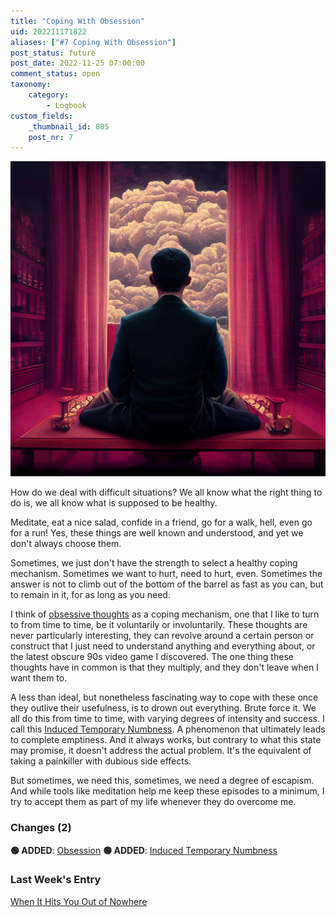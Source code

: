 ```yaml
---
title: "Coping With Obsession"
uid: 202211171822
aliases: ["#7 Coping With Obsession"]
post_status: future
post_date: 2022-11-25 07:00:00
comment_status: open
taxonomy:
    category:
        - Logbook
custom_fields:
    _thumbnail_id: 805
    post_nr: 7
---
```


![A man with a clouded mind sitting infront of the window](/_images/image-coping-with-obsession.webp "Coping With Obsession")

How do we deal with difficult situations? We all know what the right thing to do is, we all know what is supposed to be healthy.

Meditate, eat a nice salad, confide in a friend, go for a walk, hell, even go for a run! Yes, these things are well known and understood, and yet we don't always choose them. 

Sometimes, we just don't have the strength to select a healthy coping mechanism. Sometimes we want to hurt, need to hurt, even. Sometimes the answer is not to climb out of the bottom of the barrel as fast as you can, but to remain in it, for as long as you need. 

I think of [obsessive thoughts](./obsession.md) as a coping mechanism, one that I like to turn to from time to time, be it voluntarily or involuntarily. These thoughts are never particularly interesting, they can revolve around a certain person or construct that I just need to understand anything and everything about, or the latest obscure 90s video game I discovered. The one thing these thoughts have in common is that they multiply, and they don't leave when I want them to. 

A less than ideal, but nonetheless fascinating way to cope with these once they outlive their usefulness, is to drown out everything. Brute force it. We all do this from time to time, with varying degrees of intensity and success. I call this [Induced Temporary Numbness](./induced-temporary-numbness.md). A phenomenon that ultimately leads to complete emptiness. And it always works, but contrary to what this state may promise, it doesn't address the actual problem. It's the equivalent of taking a painkiller with dubious side effects.

But sometimes, we need this, sometimes, we need a degree of escapism. And while tools like meditation help me keep these episodes to a minimum, I try to accept them as part of my life whenever they do overcome me.

### Changes (2)
**🟢 ADDED**: [Obsession](./obsession.md)
**🟢 ADDED**: [Induced Temporary Numbness](./induced-temporary-numbness.md)

### Last Week's Entry
[When It Hits You Out of Nowhere](./when-it-hits-you-out-of-nowhere.md)